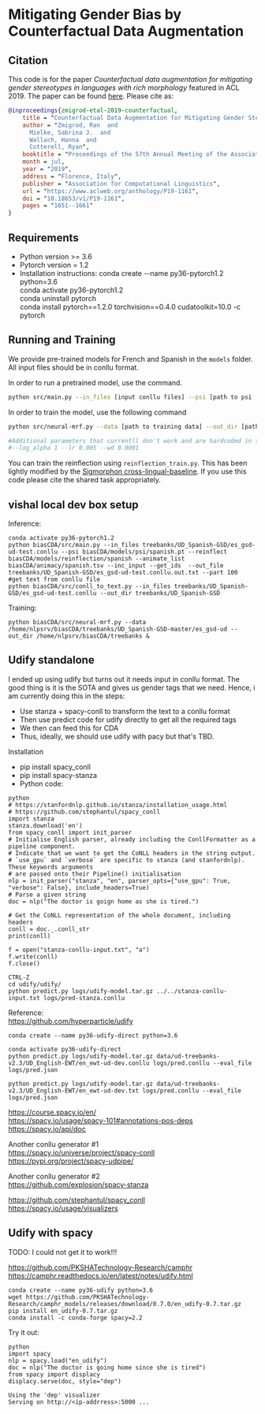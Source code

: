 # Mitigating Gender Bias by Counterfactual Data Augmentation

## Citation
This code is for the paper
_Counterfactual data augmentation for mitigating gender stereotypes in languages with rich morphology_
featured in ACL 2019.
The paper can be found [here](https://www.aclweb.org/anthology/P19-1161v2.pdf).
Please cite as:
```bibtex
@inproceedings{zmigrod-etal-2019-counterfactual,
    title = "Counterfactual Data Augmentation for Mitigating Gender Stereotypes in Languages with Rich Morphology",
    author = "Zmigrod, Ran  and
      Mielke, Sabrina J.  and
      Wallach, Hanna  and
      Cotterell, Ryan",
    booktitle = "Proceedings of the 57th Annual Meeting of the Association for Computational Linguistics",
    month = jul,
    year = "2019",
    address = "Florence, Italy",
    publisher = "Association for Computational Linguistics",
    url = "https://www.aclweb.org/anthology/P19-1161",
    doi = "10.18653/v1/P19-1161",
    pages = "1651--1661"
}
```
## Requirements
* Python version >= 3.6
* Pytorch version = 1.2
* Installation instructions:
conda create --name py36-pytorch1.2 python=3.6 \
conda activate py36-pytorch1.2 \
conda uninstall pytorch \
conda install pytorch==1.2.0 torchvision==0.4.0 cudatoolkit=10.0 -c pytorch


## Running and Training
We provide pre-trained models for French and Spanish in the `models` folder.
All input files should be in conllu format.

In order to run a pretrained model, use the command.
```bash
python src/main.py --in_files [input conllu files] --psi [path to psi .pt file] --reinflect [path to reinflectino model] --animate_list [path to animacy list] --inc_input --get_ids  --out_file [path to output_file] --part 100
```
In order to train the model, use the following command
```bash
python src/neural-mrf.py --data [path to training data] --out_dir [path to output directory]

#Additional parameters that currentll don't work and are hardcoded in the code.
#--log_alpha 1 --lr 0.005 --wd 0.0001
```
You can train the reinflection using `reinflection_train.py`.
This has been lightly modified by the [Sigmorphon cross-lingual-baseline](https://github.com/sigmorphon/crosslingual-inflection-baseline).
If you use this code please cite the shared task appropriately.


## vishal local dev box setup

Inference:
```
conda activate py36-pytorch1.2
python biasCDA/src/main.py --in_files treebanks/UD_Spanish-GSD/es_gsd-ud-test.conllu --psi biasCDA/models/psi/spanish.pt --reinflect biasCDA/models/reinflection/spanish --animate_list biasCDA/animacy/spanish.tsv --inc_input --get_ids  --out_file treebanks/UD_Spanish-GSD/es_gsd-ud-test.conllu.out.txt --part 100
#get text from conllu file
python biasCDA/src/conll_to_text.py --in_files treebanks/UD_Spanish-GSD/es_gsd-ud-test.conllu --out_dir treebanks/UD_Spanish-GSD
```

Training:
```
python biasCDA/src/neural-mrf.py --data /home/nlpsrv/biasCDA/treebanks/UD_Spanish-GSD-master/es_gsd-ud --out_dir /home/nlpsrv/biasCDA/treebanks &
```


## Udify standalone

I ended up using udify but turns out it needs input in conllu format. The good thing is it is the SOTA and gives us gender tags that we need. Hence, i am currently doing this in the steps:

* Use stanza + spacy-conll to transform the text to a conllu format
* Then use predict code for udify directly to get all the required tags
* We then can feed this for CDA
* Thus, ideally, we should use udify with pacy but that's TBD.

Installation
* pip install spacy_conll
* pip install spacy-stanza
* Python code:
```
python
# https://stanfordnlp.github.io/stanza/installation_usage.html
# https://github.com/stephantul/spacy_conll
import stanza
stanza.download('en')
from spacy_conll import init_parser
# Initialise English parser, already including the ConllFormatter as a pipeline component.
# Indicate that we want to get the CoNLL headers in the string output.
# `use_gpu` and `verbose` are specific to stanza (and stanfordnlp). These keywords arguments
# are passed onto their Pipeline() initialisation
nlp = init_parser("stanza", "en", parser_opts={"use_gpu": True, "verbose": False}, include_headers=True)
# Parse a given string
doc = nlp("The doctor is goign home as she is tired.")

# Get the CoNLL representation of the whole document, including headers
conll = doc._.conll_str
print(conll)

f = open("stanza-conllu-input.txt", "a")
f.write(conll)
f.close()

CTRL-Z
cd udify/udify/
python predict.py logs/udify-model.tar.gz ../../stanza-conllu-input.txt logs/pred-stanza.conllu
```


Reference: \
https://github.com/hyperparticle/udify

```
conda create --name py36-udify-direct python=3.6

conda activate py36-udify-direct
python predict.py logs/udify-model.tar.gz data/ud-treebanks-v2.3/UD_English-EWT/en_ewt-ud-dev.conllu logs/pred.conllu --eval_file logs/pred.json

python predict.py logs/udify-model.tar.gz data/ud-treebanks-v2.3/UD_English-EWT/en_ewt-ud-dev.txt logs/pred.conllu --eval_file logs/pred.json
```

https://course.spacy.io/en/ \
https://spacy.io/usage/spacy-101#annotations-pos-deps \
https://spacy.io/api/doc

Another conllu generator #1\
https://spacy.io/universe/project/spacy-conll \
https://pypi.org/project/spacy-udpipe/

Another conllu generator #2\
https://github.com/explosion/spacy-stanza

https://github.com/stephantul/spacy_conll \
https://spacy.io/usage/visualizers




## Udify with spacy
TODO: I could not get it to work!!!

https://github.com/PKSHATechnology-Research/camphr \
https://camphr.readthedocs.io/en/latest/notes/udify.html

```
conda create --name py36-udify python=3.6
wget https://github.com/PKSHATechnology-Research/camphr_models/releases/download/0.7.0/en_udify-0.7.tar.gz
pip install en_udify-0.7.tar.gz
conda install -c conda-forge spacy=2.2
```

Try it out:
```
python
import spacy
nlp = spacy.load("en_udify")
doc = nlp("The doctor is going home since she is tired")
from spacy import displacy
displacy.serve(doc, style="dep")

Using the 'dep' visualizer
Serving on http://<ip-addrress>:5000 ...
```


